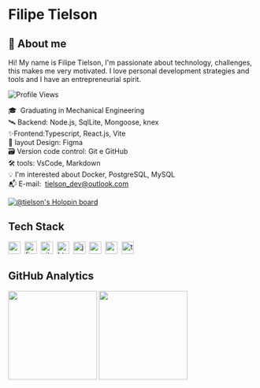 
# Filipe Tielson
## 🚀 About me


Hi! My name is Filipe Tielson, I'm passionate about technology, challenges, this makes me very motivated. I love personal development strategies and tools and I have an entrepreneurial spirit.






![Profile Views](https://komarev.com/ghpvc/?username=Tielson&theme=default&color=blue&style=flat&label=Profile+Views)


🎓 &nbsp;Graduating in Mechanical Engineering
<br/>🛰 Backend: Node.js, SqlLite, Mongoose, knex
<br/>✨Frontend:Typescript, React.js, Vite
<br/>🎨 layout Design: Figma
<br/>🗃️ Version code control: Git e GitHub
<br/>🛠️ tools: VsCode, Markdown
<br/>💡&nbsp;I'm interested about Docker, PostgreSQL, MySQL
<br/>📬 E-mail: &nbsp;[tielson_dev@outlook.com](mailto:tielson_dev@outlook.com)

[![@tielson's Holopin board](https://holopin.me/tielson)](https://holopin.io/@tielson)

## Tech Stack
<img src="https://img.shields.io/badge/Css3-05122A?style=flat&logo=css3" alt="css3 Badge" height="25">&nbsp;
<img src="https://img.shields.io/badge/Figma-05122A?style=flat&logo=figma" alt="figma Badge" height="25">&nbsp;
<img src="https://img.shields.io/badge/Git-05122A?style=flat&logo=git" alt="git Badge" height="25">&nbsp;
<img src="https://img.shields.io/badge/Html5-05122A?style=flat&logo=html5" alt="html5 Badge" height="25">&nbsp;
<img src="https://img.shields.io/badge/Javascript-05122A?style=flat&logo=javascript" alt="javascript Badge" height="25">&nbsp;
<img src="https://img.shields.io/badge/Nodejs-05122A?style=flat&logo=node.js" alt="nodejs Badge" height="25">&nbsp;
<img src="https://img.shields.io/badge/React-05122A?style=flat&logo=react" alt="react Badge" height="25">&nbsp;
<img src="https://img.shields.io/badge/Typescript-05122A?style=flat&logo=typescript" alt="typescript Badge" height="25">&nbsp;

## GitHub Analytics
<div>
<img height="180em" src="https://github-readme-stats.vercel.app/api?username=Tielson&theme=default&show_icons=true&count_private=true">
<img height="180em" src="https://github-readme-stats.vercel.app/api/top-langs/?username=Tielson&theme=default&layout=compact&langs_count=5">
</div>


